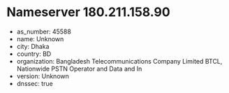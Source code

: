 # Nameserver 180.211.158.90

* as_number: 45588
* name: Unknown
* city: Dhaka
* country: BD
* organization: Bangladesh Telecommunications Company Limited BTCL, Nationwide PSTN Operator and Data and In
* version: Unknown
* dnssec: true

